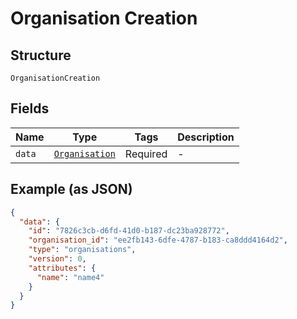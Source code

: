 
# Organisation Creation

## Structure

`OrganisationCreation`

## Fields

| Name | Type | Tags | Description |
|  --- | --- | --- | --- |
| `data` | [`Organisation`](../../doc/models/organisation.md) | Required | - |

## Example (as JSON)

```json
{
  "data": {
    "id": "7826c3cb-d6fd-41d0-b187-dc23ba928772",
    "organisation_id": "ee2fb143-6dfe-4787-b183-ca8ddd4164d2",
    "type": "organisations",
    "version": 0,
    "attributes": {
      "name": "name4"
    }
  }
}
```

